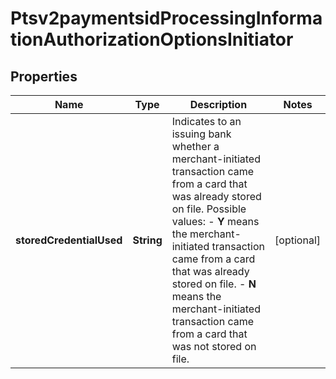 
# Ptsv2paymentsidProcessingInformationAuthorizationOptionsInitiator

## Properties
Name | Type | Description | Notes
------------ | ------------- | ------------- | -------------
**storedCredentialUsed** | **String** | Indicates to an issuing bank whether a merchant-initiated transaction came from a card that was already stored on file.  Possible values: - **Y** means the merchant-initiated transaction came from a card that was already stored on file. - **N**  means the merchant-initiated transaction came from a card that was not stored on file.  |  [optional]



